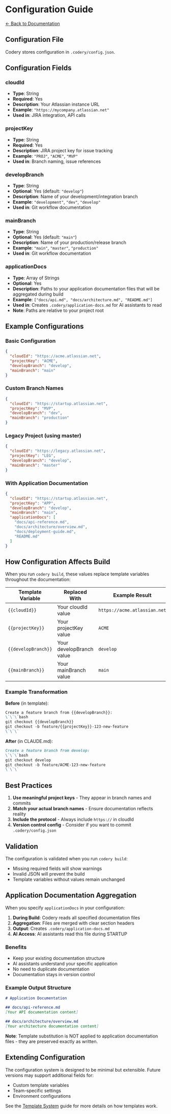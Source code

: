 # Configuration Guide

[← Back to Documentation](./README.md)

## Configuration File

Codery stores configuration in `.codery/config.json`.

## Configuration Fields

### cloudId
- **Type**: String
- **Required**: Yes
- **Description**: Your Atlassian instance URL
- **Example**: `"https://mycompany.atlassian.net"`
- **Used in**: JIRA integration, API calls

### projectKey
- **Type**: String
- **Required**: Yes
- **Description**: JIRA project key for issue tracking
- **Example**: `"PROJ"`, `"ACME"`, `"MVP"`
- **Used in**: Branch naming, issue references

### developBranch
- **Type**: String
- **Optional**: Yes (default: `"develop"`)
- **Description**: Name of your development/integration branch
- **Example**: `"development"`, `"dev"`, `"develop"`
- **Used in**: Git workflow documentation

### mainBranch
- **Type**: String
- **Optional**: Yes (default: `"main"`)
- **Description**: Name of your production/release branch
- **Example**: `"main"`, `"master"`, `"production"`
- **Used in**: Git workflow documentation

### applicationDocs
- **Type**: Array of Strings
- **Optional**: Yes
- **Description**: Paths to your application documentation files that will be aggregated during build
- **Example**: `["docs/api.md", "docs/architecture.md", "README.md"]`
- **Used in**: Creates `.codery/application-docs.md` for AI assistants to read
- **Note**: Paths are relative to your project root

## Example Configurations

### Basic Configuration
```json
{
  "cloudId": "https://acme.atlassian.net",
  "projectKey": "ACME",
  "developBranch": "develop",
  "mainBranch": "main"
}
```

### Custom Branch Names
```json
{
  "cloudId": "https://startup.atlassian.net",
  "projectKey": "MVP",
  "developBranch": "dev",
  "mainBranch": "production"
}
```

### Legacy Project (using master)
```json
{
  "cloudId": "https://legacy.atlassian.net",
  "projectKey": "LEG",
  "developBranch": "develop",
  "mainBranch": "master"
}
```

### With Application Documentation
```json
{
  "cloudId": "https://startup.atlassian.net",
  "projectKey": "APP",
  "developBranch": "develop",
  "mainBranch": "main",
  "applicationDocs": [
    "docs/api-reference.md",
    "docs/architecture/overview.md",
    "docs/deployment-guide.md",
    "README.md"
  ]
}
```

## How Configuration Affects Build

When you run `codery build`, these values replace template variables throughout the documentation:

| Template Variable | Replaced With | Example Result |
|-------------------|---------------|----------------|
| `{{cloudId}}` | Your cloudId value | `https://acme.atlassian.net` |
| `{{projectKey}}` | Your projectKey value | `ACME` |
| `{{developBranch}}` | Your developBranch value | `develop` |
| `{{mainBranch}}` | Your mainBranch value | `main` |

### Example Transformation

**Before** (in template):
```markdown
Create a feature branch from {{developBranch}}:
\`\`\`bash
git checkout {{developBranch}}
git checkout -b feature/{{projectKey}}-123-new-feature
\`\`\`
```

**After** (in CLAUDE.md):
```markdown
Create a feature branch from develop:
\`\`\`bash
git checkout develop
git checkout -b feature/ACME-123-new-feature
\`\`\`
```

## Best Practices

1. **Use meaningful project keys** - They appear in branch names and commits
2. **Match your actual branch names** - Ensure documentation reflects reality
3. **Include the protocol** - Always include `https://` in cloudId
4. **Version control config** - Consider if you want to commit `.codery/config.json`

## Validation

The configuration is validated when you run `codery build`:
- Missing required fields will show warnings
- Invalid JSON will prevent the build
- Template variables without values remain unchanged

## Application Documentation Aggregation

When you specify `applicationDocs` in your configuration:

1. **During Build**: Codery reads all specified documentation files
2. **Aggregation**: Files are merged with clear section headers
3. **Output**: Creates `.codery/application-docs.md`
4. **AI Access**: AI assistants read this file during STARTUP

### Benefits
- Keep your existing documentation structure
- AI assistants understand your specific application
- No need to duplicate documentation
- Documentation stays in version control

### Example Output Structure
```markdown
# Application Documentation

## docs/api-reference.md
[Your API documentation content]

## docs/architecture/overview.md
[Your architecture documentation content]
```

**Note**: Template substitution is NOT applied to application documentation files - they are preserved exactly as written.

## Extending Configuration

The configuration system is designed to be minimal but extensible. Future versions may support additional fields for:
- Custom template variables
- Team-specific settings
- Environment configurations

See the [Template System](./templates.md) guide for more details on how templates work.